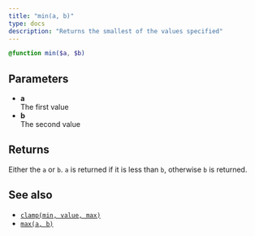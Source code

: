```yaml
---
title: "min(a, b)"
type: docs
description: "Returns the smallest of the values specified"
---
```

```scss
@function min($a, $b)
```

## Parameters
- **a**  
  The first value
- **b**  
  The second value

## Returns
Either the `a` or `b`. `a` is returned if it is less than `b`, otherwise `b` 
is returned.

## See also
- [`clamp(min, value, max)`](/menus/scss/functions/clamp)
- [`max(a, b)`](/menus/scss/functions/max)